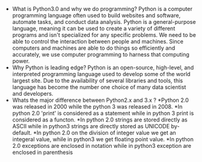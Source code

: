- What is Python3.0 and why we do programming?
	Python is a computer programming language often used to build websites and software, automate tasks, and conduct data analysis. Python is a general-purpose language, meaning it can be used to create a variety of different programs and isn't specialized for any specific problems. We need to be able to control the interaction between people and machines. Since computers and machines are able to do things so efficiently and accurately, we use computer programming to harness that computing power.
- Why Python is leading edge?
	Python is an open-source, high-level, and interpreted programming language used to develop some of the world largest site. Due to the availability of several libraries and tools, this language has become the number one choice of many data scientist and developers.
- Whats the major difference between Python2.x and 3.x ?
	*Python 2.0 was released in 2000 while the python 3 was released in 2008.
	*In python 2.0 'print' is considered as a statement while in python 3 print is considered as a functon.
	*In python 2.0 strings are stored directly as ASCII while in python3 strings are directly stored as UNICODE by-default.
	*In python 2.0 on the division of integer value we get an integeral value, while in python3 we get floating point value.
	*In python 2.0 exceptions are enclosed in notation while in python3 exception are enclosed in parenthesis
